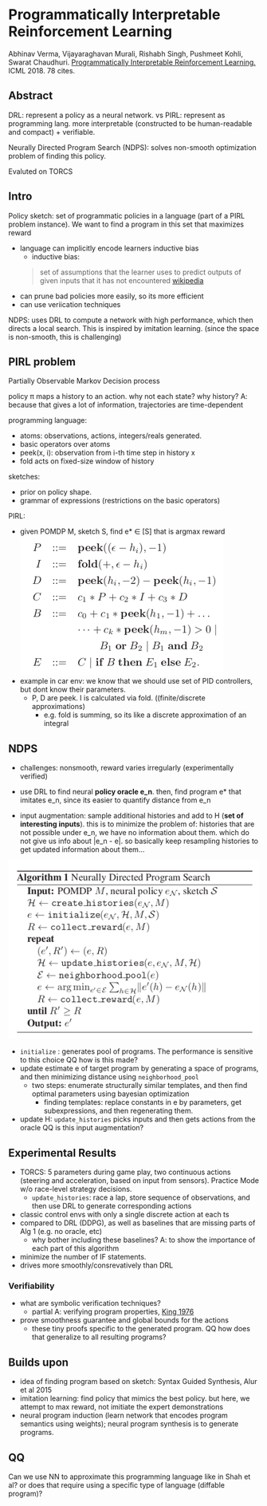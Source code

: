 # Programmatically Interpretable Reinforcement Learning

Abhinav Verma, Vijayaraghavan Murali, Rishabh Singh, Pushmeet Kohli, Swarat Chaudhuri. [Programmatically Interpretable Reinforcement Learning.](https://arxiv.org/abs/1804.02477) ICML 2018. 78 cites.

## Abstract

DRL: represent a policy as a neural network. vs PIRL: represent as programming lang. more interpretable (constructed to be human-readable and compact) + verifiable. 

Neurally Directed Program Search (NDPS): solves non-smooth optimization problem of finding this policy.

Evaluted on TORCS

## Intro

Policy sketch: set of programmatic policies in a language (part of a PIRL problem instance). We want to find a program in this set that maximizes reward
 - language can implicitly encode learners inductive bias
    - inductive bias: 
    > set of assumptions that the learner uses to predict outputs of given inputs that it has not encountered 
    [wikipedia](https://en.wikipedia.org/wiki/Inductive_bias)
 - can prune bad policies more easily, so its more efficient
 - can use veriication techniques

NDPS: uses DRL to compute a network with high performance, which then directs a local search. This is inspired by imitation learning. (since the space is non-smooth, this is challenging)

## PIRL problem
Partially Observable Markov Decision process

policy &pi; maps a history to an action. why not each state? why history? A: because that gives a lot of information, trajectories are time-dependent

programming language:
- atoms: observations, actions, integers/reals generated. 
- basic operators over atoms
- peek(x, i): observation from i-th time step in history x
- fold acts on fixed-size window of history

sketches: 
- prior on policy shape. 
- grammar of expressions (restrictions on the basic operators)

PIRL:
- given POMDP M, sketch S, find e* &isin; [S] that is argmax reward
![](../img/pid.png)
- example in car env: we know that we should use set of PID controllers, but dont know their parameters.
    - P, D are peek. I is calculated via fold. ((finite/discrete approximations) 
        -  e.g. fold is summing, so its like a discrete approximation of an integral

## NDPS
- challenges: nonsmooth, reward varies irregularly (experimentally verified)
- use DRL to find neural **policy oracle e_n**. then, find program e* that imitates e_n, since its easier to quantify distance from e_n

- input augmentation: sample additional histories and add to H (**set of interesting inputs**). this is to minimize the problem of: histories that are not possible under e_n, we have no information about them. which do not give us info about |e_n - e|. so basically keep resampling histories to get updated information about them...

![](../img/verma18alg1.png)
- `initialize` : generates pool of programs. The performance is sensitive to this choice QQ how is this made?
- update estimate e of target program by generating a space of programs, and then minimizing distance using `neighborhood_pool`
    - two steps: enumerate structurally similar templates, and then find optimal parameters using bayesian optimization
        - finding templates: replace constants in e by parameters, get subexpressions, and then regenerating them. 
- update H: `update_histories` picks inputs and then gets actions from the oracle QQ is this input augmentation?

## Experimental Results
- TORCS: 5 parameters during game play, two continuous actions (steering and acceleration, based on input from sensors). Practice Mode w/o race-level strategy decisions.
    - `update_histories`: race a lap, store sequence of observations, and then use DRL to generate corresponding actions
- classic control envs with only a single discrete action at each ts
- compared to DRL (DDPG), as well as baselines that are missing parts of Alg 1 (e.g. no oracle, etc)
    - why bother including these baselines? A: to show the importance of each part of this algorithm
- minimize the number of IF statements.
- drives more smoothly/consrevatively than DRL

### Verifiability
- what are symbolic verification techniques?
    - partial A: verifying program properties, [King 1976](https://courses.engr.illinois.edu/cs477/sp2011/king76symbolicexecution.pdf)
- prove smoothness guarantee and global bounds for the actions 
    - these tiny proofs specific to the generated program. QQ how does that generalize to all resulting programs?


## Builds upon
- idea of finding program based on sketch: Syntax Guided Synthesis, Alur et al 2015
- imitation learning: find policy that mimics the best policy. but here, we attempt to max reward, not imitiate the expert demonstrations
- neural program induction (learn network that encodes program semantics using weights); neural program synthesis is to generate programs. 

## QQ 
Can we use NN to approximate this programming language like in Shah et al? or does that require using a specific type of language (diffable program)?